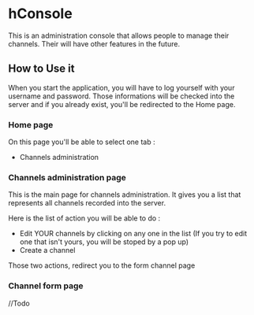 # hConsole
This is an administration console that allows people to manage their channels. 
Their will have other features in the future.

## How to Use it
When you start the application, you will have to log yourself with your username and password. 
Those informations will be checked into the server and if you already exist, you'll be redirected to the Home page.

### Home page
On this page you'll be able to select one tab :
  * Channels administration

### Channels administration page
This is the main page for channels administration. 
It gives you a list that represents all channels recorded into the server.

Here is the list of action you will be able to do :
 * Edit YOUR channels by clicking on any one in the list 
(If you try to edit one that isn't yours, you will be stoped by a pop up)
 * Create a channel 

Those two actions, redirect you to the form channel page 

### Channel form page

//Todo